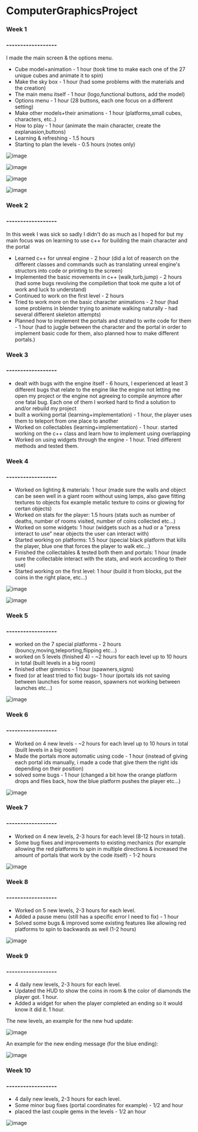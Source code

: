# ComputerGraphicsProject



### Week 1
### ------------------

I made the main screen & the options menu.

* Cube model+animation - 1 hour (took time to make each one of the 27 unique cubes and animate it to spin)
* Make the sky box - 1 hour (had some problems with the materials and the creation)
* The main menu itself  - 1 hour (logo,functional buttons, add the model)
* Options menu - 1 hour (28 buttons, each one focus on a different setting)
* Make other models+their animations - 1 hour (platforms,small cubes, characters, etc..)
* How to play - 1 hour (animate the main character, create the explanasion,buttons)
* Learning & refreshing - 1.5 hours
* Starting to plan the levels - 0.5 hours (notes only)


![image](https://user-images.githubusercontent.com/92427271/198575078-61ed57df-b012-4483-90bc-9698ab4a5e0c.png)

![image](https://user-images.githubusercontent.com/92427271/198699555-19847841-210e-444c-8eca-2088d2a86084.png)

![image](https://user-images.githubusercontent.com/92427271/198573539-fe9a3461-8bec-4ce2-8b91-a050ac98742c.png)

![image](https://user-images.githubusercontent.com/92427271/198574183-f0f1076f-0d6c-48ae-8f6a-70f162d6e078.png)


### Week 2
### ------------------

In this week I was sick so sadly I didn't do as much as I hoped for but my main focus was on learning to use c++ for building the main character and the portal

- Learned c++ for unreal engine - 2 hour (did a lot of reaserch on the different classes and commands such as translating unreal engine's structors into code or printing to the screen)
- Implemented the basic movements in c++ (walk,turb,jump) - 2 hours (had some bugs revolving the compiletion that took me quite a lot of work and luck to understand)
- Continued to work on the first level - 2 hours
- Tried to work more on the basic character animations - 2 hour (had some problems in blender trying to animate walking naturally - had several different skeleton attempts)
- Planned how to implement the portals and strated to write code for them - 1 hour (had to juggle between the character and the portal in order to implement basic code for them, also planned how to make different portals.)

### Week 3
### ------------------
- dealt with bugs with the engine itself - 6 hours, I experienced at least 3 different bugs that relate to the engine like the engine not letting me open my project or the engine not agreeing to compile anymore after one fatal bug. Each one of them I worked hard to find a solution to and/or rebuild my project
- built a working portal (learning+implementation) - 1 hour, the player uses them to teleport from one place to another
- Worked on collectables (learning+implementation) - 1 hour. started working on the c++ class and learn how to implement using overlapping
- Worked on using widgets through the engine - 1 hour. Tried different methods and tested them.

### Week 4
### ------------------
- Worked on lighting & materials:  1 hour (made sure the walls and object can be seen well in a giant room without using lamps, also gave fitting textures
to objects fox example metalic texture to coins or glowing for certan objects)
- Worked on stats for the player: 1.5 hours (stats such as number of deaths, number of rooms visited, number of coins collected etc...)
- Worked on some widgets: 1 hour (widgets such as a hud or a "press interact to use" near objects the user can interact with)
- Started working on platforms: 1.5 hour (special black platform that kills the player, blue one that forces the player to walk etc...)
- Finished the collectables & tested both them and portals: 1 hour (made sure the collectable interact with the stats, and work according to their use)
- Started working on the first level: 1 hour (build it from blocks, put the coins in the right place, etc...)

![image](https://user-images.githubusercontent.com/92427271/203572278-af00729a-002d-4db3-98ea-2d3202c349b1.png)

![image](https://user-images.githubusercontent.com/92427271/203572453-b2d64bf1-ef0c-45ba-9c64-a7988590ebed.png)


### Week 5
### ------------------
- worked on the 7 special platforms - 2 hours (bouncy,moving,teleporting,flipping etc...)
- worked on 5 levels (finished 4)  - ~2 hours for each level up to 10 hours in total (built levels in a big room) 
- finished other gimmics - 1 hour (spawners,signs)
-  fixed (or at least tried to fix) bugs- 1 hour (portals ids not saving between launches for some reason, spawners not working between launches etc...)


![image](https://user-images.githubusercontent.com/92427271/205191696-0d4648cd-188c-4558-bff4-703386c26f97.png)


### Week 6
### ------------------
- Worked on 4 new levels - ~2 hours for each level up to 10 hours in total (built levels in a big room) 
- Made the portals more automatic using code - 1 hour (instead of giving each portal ids manually, i made a code that give them the right ids depending on their position)
- solved some bugs - 1 hour (changed a bit how the orange platform drops and flies back, how the blue platform pushes the player etc...)

![image](https://user-images.githubusercontent.com/92427271/206739464-cf4a111a-fa10-4323-8670-8dda51b5a519.png)


### Week 7
### ------------------
- Worked on 4 new levels, 2-3 hours for each level (8-12 hours in total).
- Some bug fixes and improvements to existing mechanics (for example allowing the red platforms to spin in multiple directions & increased the amount of portals
that work by the code itself) - 1-2 hours

![image](https://user-images.githubusercontent.com/92427271/207940885-b9729c6b-38e6-4d95-ba46-3dc33223ffa0.png)


### Week 8
### ------------------
- Worked on 5 new levels, 2-3 hours for each level.
- Added a pause menu (still has a specific error I need to fix) - 1 hour
- Solved some bugs & improved some existing features like allowing red platforms to spin to backwards as well (1-2 hours)


![image](https://user-images.githubusercontent.com/92427271/209005078-159d4878-bdd5-4c48-ab92-3c5e4158d9a2.png)


### Week 9
### ------------------

- 4 daily new levels, 2-3 hours for each level.
- Updated the HUD to show the coins in room & the color of diamonds the player got. 1 hour.
- Added a widget for when the player completed an ending so it would know it did it. 1 hour.

The new levels, an example for the new hud update:

![image](https://user-images.githubusercontent.com/92427271/210152288-b2fe66fe-e640-4d68-86cf-9c4435087f0d.png)

An example for the new ending message (for the blue ending):

![image](https://user-images.githubusercontent.com/92427271/210152290-f7723db7-f64b-4e3f-82ab-dc1a32461ec9.png)


### Week 10
### ------------------
- 4 daily new levels, 2-3 hours for each level.
- Some minor bug fixes (portal coordinates for example) - 1/2 and hour
- placed the last couple gems in the levels - 1/2 an hour

![image](https://user-images.githubusercontent.com/92427271/211098895-5c77eab0-95bb-4ec1-9bdc-6d119815607e.png)


